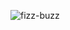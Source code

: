 ![fizz-buzz](https://cloud.githubusercontent.com/assets/24540424/21184601/da4bada8-c215-11e6-9c23-db5cc451d090.jpg)
